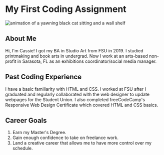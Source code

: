 # My First Coding Assignment
 ![animation of a yawning black cat sitting and a wall shelf](https://media2.giphy.com/media/v1.Y2lkPTc5MGI3NjExaXFtbW9yOGN1bXQweHlieWJucHQ0Z3NqdnpvemU1cXFvbTBnaTRnNSZlcD12MV9pbnRlcm5hbF9naWZfYnlfaWQmY3Q9Zw/LmgHHxtKgDsYrVsEOw/giphy.gif "Tired black cat GIF by Cat Chmaj")
 ## About Me
Hi, I'm Cassie! I got my BA in Studio Art from FSU in 2019. I studied printmaking and book arts in undergrad. Now I work at an arts-based non-profit in Sarasota, FL as an exhibitions coordinator/social media manager.
## Past Coding Experience
I have a basic familiarity with HTML and CSS. I worked at FSU after I graduated and regularly collaborated with the web designer to update webpages for the Student Union. I also completed freeCodeCamp's Responsive Web Design Certificate which covered HTML and CSS basics.
## Career Goals
1. Earn my Master's Degree.
2. Gain enough confidence to take on freelance work.
3. Land a creative career that allows me to have more control over my schedule.
